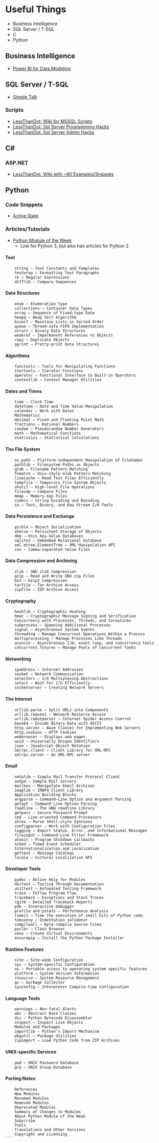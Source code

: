 Useful Things
========

<!-- MarkdownTOC -->

- Business Intelligence
- SQL Server / T-SQL
- C
- Python

<!-- /MarkdownTOC -->



## Business Intelligence

- [Power BI for Data Modeling](https://www.simple-talk.com/sql/bi/power-bi-data-modelling/)


## SQL Server / T-SQL

- [Simple Talk](https://www.simple-talk.com/)


### Scripts

- [LessThanDot: Wiki for MSSQL Scripts](http://wiki.lessthandot.com/index.php/Category:Microsoft_SQL_Server)
- [LessThanDot: Sql Server Programming Hacks](http://wiki.lessthandot.com/index.php/SQL_Server_Programming_Hacks_-_100%2B_List)
- [LessThanDot: Sql Server Admin Hacks](http://wiki.lessthandot.com/index.php/SQL_Server_Admin_Hacks)


## C#

### ASP.NET

- [LessThanDot: Wiki with ~80 Examples/Snippets](http://wiki.lessthandot.com/index.php/Category:ASP.NET)


## Python

### Code Snippets

- [Active State](https://code.activestate.com/)

### Articles/Tutorials

- [Python Module of the Week](https://pymotw.com/3/)
    - Link for Python 3, but also has articles for Python 2


#### Text

        string — Text Constants and Templates
        textwrap — Formatting Text Paragraphs
        re — Regular Expressions
        difflib — Compare Sequences

#### Data Structures

        enum – Enumeration Type
        collections — Container Data Types
        array — Sequence of Fixed-type Data
        heapq – Heap Sort Algorithm
        bisect — Maintain Lists in Sorted Order
        queue — Thread-safe FIFO Implementation
        struct — Binary Data Structures
        weakref — Impermanent References to Objects
        copy — Duplicate Objects
        pprint — Pretty-print Data Structures

####  Algorithms

        functools — Tools for Manipulating Functions
        itertools — Iterator Functions
        operator — Functional Interface to Built-in Operators
        contextlib — Context Manager Utilities

#### Dates and Times

        time — Clock Time
        datetime — Date and Time Value Manipulation
        calendar — Work with Dates
        Mathematics
        decimal — Fixed and Floating Point Math
        fractions — Rational Numbers
        random — Pseudorandom Number Generators
        math — Mathematical Functions
        statistics — Statistical Calculations

#### The File System

        os.path — Platform-independent Manipulation of Filenames
        pathlib — Filesystem Paths as Objects
        glob — Filename Pattern Matching
        fnmatch — Unix-style Glob Pattern Matching
        linecache — Read Text Files Efficiently
        tempfile — Temporary File System Objects
        shutil — High-level File Operations
        filecmp — Compare Files
        mmap — Memory-map Files
        codecs — String Encoding and Decoding
        io — Text, Binary, and Raw Stream I/O Tools

#### Data Persistence and Exchange

        pickle — Object Serialization
        shelve — Persistent Storage of Objects
        dbm — Unix Key-Value Databases
        sqlite3 — Embedded Relational Database
        xml.etree.ElementTree — XML Manipulation API
        csv — Comma-separated Value Files

#### Data Compression and Archiving

        zlib — GNU zlib Compression
        gzip — Read and Write GNU zip Files
        bz2 — bzip2 Compression
        tarfile — Tar Archive Access
        zipfile — ZIP Archive Access

#### Cryptography

        hashlib — Cryptographic Hashing
        hmac — Cryptographic Message Signing and Verification
        Concurrency with Processes, Threads, and Coroutines
        subprocess — Spawning Additional Processes
        signal — Asynchronous System Events
        threading — Manage Concurrent Operations Within a Process
        multiprocessing — Manage Processes Like Threads
        asyncio — Asynchronous I/O, event loop, and concurrency tools
        concurrent.futures — Manage Pools of Concurrent Tasks

#### Networking

        ipaddress — Internet Addresses
        socket — Network Communication
        selectors — I/O Multiplexing Abstractions
        select — Wait for I/O Efficiently
        socketserver — Creating Network Servers

#### The Internet

        urllib.parse — Split URLs into Components
        urllib.request — Network Resource Access
        urllib.robotparser — Internet Spider Access Control
        base64 — Encode Binary Data with ASCII
        http.server — Base Classes for Implementing Web Servers
        http.cookies — HTTP Cookies
        webbrowser — Displays web pages
        uuid — Universally Unique Identifiers
        json — JavaScript Object Notation
        xmlrpc.client — Client Library for XML-RPC
        xmlrpc.server — An XML-RPC server

#### Email

        smtplib — Simple Mail Transfer Protocol Client
        smtpd — Sample Mail Servers
        mailbox — Manipulate Email Archives
        imaplib — IMAP4 Client Library
        Application Building Blocks
        argparse — Command-Line Option and Argument Parsing
        getopt — Command Line Option Parsing
        readline — The GNU readline Library
        getpass — Secure Password Prompt
        cmd — Line-oriented Command Processors
        shlex — Parse Shell-style Syntaxes
        configparser — Work with Configuration Files
        logging — Report Status, Error, and Informational Messages
        fileinput — Command-Line Filter Framework
        atexit — Program Shutdown Callbacks
        sched — Timed Event Scheduler
        Internationalization and Localization
        gettext — Message Catalogs
        locale — Cultural Localization API

#### Developer Tools

        pydoc — Online Help for Modules
        doctest — Testing Through Documentation
        unittest — Automated Testing Framework
        trace — Follow Program Flow
        traceback — Exceptions and Stack Traces
        cgitb — Detailed Traceback Reports
        pdb — Interactive Debugger
        profile and pstats — Performance Analysis
        timeit — Time the execution of small bits of Python code.
        tabnanny — Indentation validator
        compileall — Byte-compile Source Files
        pyclbr — Class Browser
        venv — Create Virtual Environments
        ensurepip — Install the Python Package Installer

#### Runtime Features

        site — Site-wide Configuration
        sys — System-specific Configuration
        os — Portable access to operating system specific features
        platform — System Version Information
        resource — System Resource Management
        gc — Garbage Collector
        sysconfig — Interpreter Compile-time Configuration

#### Language Tools

        warnings — Non-fatal Alerts
        abc — Abstract Base Classes
        dis — Python Bytecode Disassembler
        inspect — Inspect Live Objects
        Modules and Packages
        importlib — Python’s Import Mechanism
        pkgutil — Package Utilities
        zipimport — Load Python Code from ZIP Archives

#### UNIX-specific Services
        pwd — UNIX Password Database
        grp — UNIX Group Database

#### Porting Notes

        References
        New Modules
        Renamed Modules
        Removed Modules
        Deprecated Modules
        Summary of Changes to Modules
        About Python Module of the Week
        Subscribe
        Tools
        Translations and Other Versions
        Copyright and Licensing
    ```
